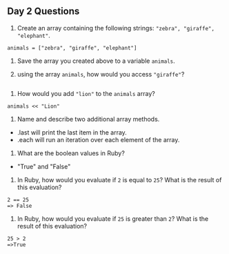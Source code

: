 ## Day 2 Questions

1. Create an array containing the following strings: `"zebra", "giraffe", "elephant"`.
```
animals = ["zebra", "giraffe", "elephant"]

```

1. Save the array you created above to a variable `animals`.

1. using the array `animals`, how would you access `"giraffe"`?

```p animals [1]
```
1. How would you add `"lion"` to the `animals` array?
```
animals << "Lion"
```
1. Name and describe two additional array methods.
* .last will print the last item in the array.
* .each will run an iteration over each element of the array.

1. What are the boolean values in Ruby?

* "True" and "False"

1. In Ruby, how would you evaluate if `2` is equal to `25`? What is the result of this evaluation?
```
2 == 25
=> False
```
1. In Ruby, how would you evaluate if `25` is greater than `2`? What is the result of this evaluation?
```
25 > 2
=>True
```

